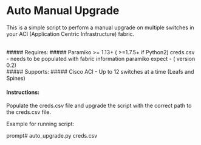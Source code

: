 Auto Manual Upgrade
===================

This is a simple script to perform a manual upgrade on multiple 
switches in your ACI (Application Centric Infrastructure) fabric.

<br>
##### Requires: #####
Paramiko >= 1.13+ ( >=1.7.5+ if Python2)
creds.csv - needs to be populated with fabric information
paramiko expect - ( version 0.2)
     
<br>  
##### Supports: #####
Cisco ACI - Up to 12 switches at a time (Leafs and Spines)
<br>   

#### Instructions: ####

Populate the creds.csv file and upgrade the script with the 
correct path to the creds.csv file.


Example for running script:

prompt# auto_upgrade.py creds.csv